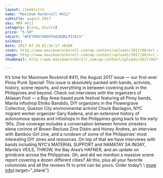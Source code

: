 ```yaml
---
layout: itemdistro
name: "Maximum Rocknroll #411"
subtitle: august 2017
sku: MRR #411
category: [zine, distro]
price: "5.50"
idcart: "WFETURA740OCPGA2DQKLP13415"
soldout:
date: 2017-07-20 01:16:17 +0100
cover: http://www.maximumrocknroll.com/wp-content/uploads/2017/08/mrr_411_cvr.jpg
image: http://www.maximumrocknroll.com/wp-content/uploads/2017/08/mrr_411_cvr.jpg
thumbnail: http://www.maximumrocknroll.com/wp-content/uploads/2017/08/mrr_411_cvr.jpg

---
```


It’s time for Maximum Rocknroll #411, the August 2017 issue — our first-ever Pinoy Punk Special! This issue is absolutely packed with bands, activists, history, scene reports, and everything in between covering punk in the Philippines and beyond. Check out interviews with the organizers of Aklasan Fest — a Bay Area-based punk festival featuring all Pinoy bands, Manila infoshop Etniko Bandido, DIY organizers in the Flowergrave Collective, Quezon City environmental activist Chuck Baclagon, NYC migrant worker organizer Gary Kadena, and an extensive history of autonomous spaces and infoshops in the Philippines going back to the early ’90s. Zine coverage includes a conversation between femme zinesters elena corinne of Brown Recluse Zine Distro and Honey Andres, an interview with Bamboo Girl zine, and a rundown of some of the Philippines’ most interesting DIY zines and resources. On top of that we have interviews with bands including NYC’s MATERIAL SUPPORT and NAMATAY SA INGAY, Manila’s VEILS, THROW, the Bay Area’s HAFNER, and an update on grindcore across the Philippines. Oh, and did we mention a massive scene report covering a dozen different cities? All this, plus all your favorite columnists and all the reviews fit to print can be yours. Order today!\\
\\
[more info](http://www.maximumrocknroll.com){:target="_blank"}